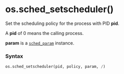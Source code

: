 # os.sched_setscheduler()

Set the scheduling policy for the process with PID **pid**.

A **pid** of 0 means the calling process.

**param** is a [`sched_param`](/modules/os/sched_param.md) instance.

### Syntax

```python
os.sched_setscheduler(pid, policy, param, /)
```